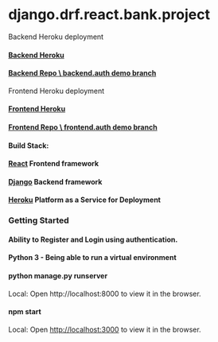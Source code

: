 # django.drf.react.bank.project

Backend Heroku deployment
#### [Backend Heroku](https://django-react-drf.herokuapp.com/api/)

#### [Backend Repo \ backend.auth demo branch](https://github.com/geekwise-jaime-lopez/django.drf.react.bank.project/tree/backend.auth)

Frontend Heroku deployment

#### [Frontend Heroku ](https://django-react-frontend.herokuapp.com/login/)
#### [Frontend Repo \ frontend.auth demo branch](https://github.com/geekwise-jaime-lopez/react-frontend/tree/frontend.auth)
#### Build Stack:

#### [React](https://reactjs.org/) Frontend framework 

#### [Django](https://www.djangoproject.com/) Backend framework 

#### [Heroku](https://www.heroku.com) Platform as a Service for Deployment

### Getting Started

#### Ability to Register and Login using authentication.

#### Python 3 - Being able to run a virtual environment

#### python manage.py runserver
Local: 
Open http://localhost:8000 to view it in the browser.

#### npm start
Local:
Open [http://localhost:3000](http://localhost:3000) to view it in the browser.

